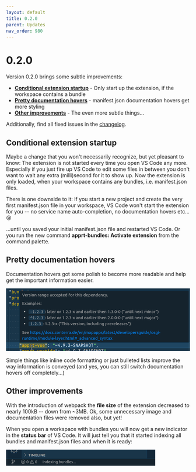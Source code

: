 ```yaml
---
layout: default
title: 0.2.0
parent: Updates
nav_order: 980
---
```

# 0.2.0

Version 0.2.0 brings some subtle improvements:

* **[Conditional extension startup](#conditional-extension-startup)** - Only start up the extension, if the workspace contains a bundle
* **[Pretty documentation hovers](#pretty-documentation-hovers)** - manifest.json documentation hovers get more styling
* **[Other improvements](#other-improvements)** - The even more subtle things...

Additionally, find all fixed issues in the [changelog](CHANGELOG.html).

## Conditional extension startup

Maybe a change that you won't necessarily recognize, but yet pleasant to know:
The extension is not started every time you open VS Code any more.
Especially if you just fire up VS Code to edit some files in between you don't want to wait any extra (milli)second for it to show up. 
Now the extension is only loaded, when your workspace contains any bundles, i.e. manifest.json files.

There is one downside to it:
If you start a new project and create the very first manifest.json file in your workspace, VS Code won't start the extension for you --
no service name auto-completion, no documentation hovers etc... :cry: 
    
...until you saved your initial manifest.json file and restarted VS Code.
Or you run the new command **apprt-bundles: Activate extension** from the command palette.

## Pretty documentation hovers

Documentation hovers got some polish to become more readable and help get the important information easier.

![Pretty documentation hovers](../images/feature_hover_pretty.png)

Simple things like inline code formatting or just bulleted lists improve the way information is conveyed
(and yes, you can still switch documentation hovers off completely...)

## Other improvements

With the introduction of webpack the **file size** of the extension decreased to nearly 100kB -- down from ~3MB.
Ok, some unnecessary image and documentation files were removed also, but yet!

When you open a workspace with bundles you will now get a new indicator in the **status bar** of VS Code.
It will just tell you that it started indexing all bundles and manifest.json files and when it is ready:

![Statusbar indexing...](../images/feature_statusbar_indexing.png)

